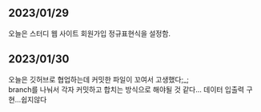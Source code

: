 ## 2023/01/29
오늘은 스터디 웹 사이트 회원가입 정규표현식을 설정함.

## 2023/01/30
오늘은 깃허브로 협업하는데 커밋한 파일이 꼬여서 고생했다;_;  
branch를 나눠서 각자 커밋하고 합치는 방식으로 해야될 것 같다... 데이터 입출력 구현...쉽지않다